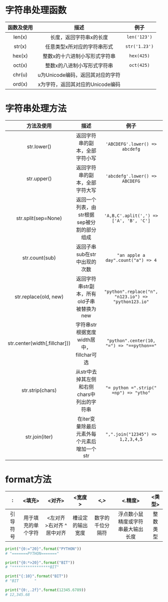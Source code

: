 # 字符串处理函数

|函数及使用|描述|例子|
|:---:|:---:|:---:|
|len(x)|长度，返回字符串x的长度|`len('123')`|
|str(x)|任意类型x所对应的字符串形式|`str('1.23')`|
|hex(x)|整数x的十六进制小写形式字符串|`hex(425)`|
|oct(x)|整数x的八进制小写形式字符串|`oct(425)`|
|chr(u)|u为Unicode编码，返回其对应的字符||
|ord(x)|x为字符，返回其对应的Unicode编码||

# 字符串处理方法

|方法及使用|描述|例子|
|:---:|:---:|:---:|
|str.lower()|返回字符串的副本，全部字符小写|`'ABCDEFG'.lower() => abcdefg`|
|str.upper()|返回字符串的副本，全部字符大写|`'abcdefg'.lower() => ABCDEFG`|
|str.split(sep=None)|返回一个列表，由str根据sep被分割的部分组成|`'A,B,C'.aplit(',') => ['A', 'B', 'C']`|
|str.count(sub)|返回子串sub在str中出现的次数|`"an apple a day".count("a") => 4`|
|str.replace(old, new)|返回字符串str副本，所有old子串被替换为new|`"python".replace("n", "n123.io") => "python123.io"`|
|str.center(width[,fillchar]))|字符串str根据宽度width居中，fillchar可选|`"python".center(10, "=") => "==python=="`|
|str.strip(chars)|从str中去掉其左侧和右侧chars中列出的字符串|`"= python =".strip(" =np") => "ytho"`|
|str.join(iter)|在iter变量除最后元素外每个元素后增加一个str|`",".join("12345") => 1,2,3,4,5`|

# format方法

|:|<填充>|<对齐>|<宽度>|<,>|<.精度>|<类型>|
|:---:|:---:|:---:|:---:|:---:|:---:|:---:|
|引导符号|用于填充的单个字符|<左对齐 >右对齐 ^居中对齐|槽设定的输出宽度|数字的千位分隔符|浮点数小鼠精度或字符串最大输出长度|整数类型|

```python
print("{0:=^20}".format("PYTHON"))
# "=======PYTHON======="

print("{0:*>20}".format("BIT"))
# "*****************BIT"

print("{:10}".format("BIT"))
# "BIT       "

print("{0:,.2f}".format(12345.6789))
# 12,345.68
```

